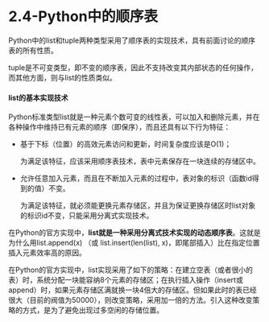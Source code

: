 # 2.4-Python中的顺序表

Python中的list和tuple两种类型采用了顺序表的实现技术，具有前面讨论的顺序表的所有性质。

tuple是不可变类型，即不变的顺序表，因此不支持改变其内部状态的任何操作，而其他方面，则与list的性质类似。

#### list的基本实现技术 <a id="list&#x7684;&#x57FA;&#x672C;&#x5B9E;&#x73B0;&#x6280;&#x672F;"></a>

Python标准类型list就是一种元素个数可变的线性表，可以加入和删除元素，并在各种操作中维持已有元素的顺序（即保序），而且还具有以下行为特征：

* 基于下标（位置）的高效元素访问和更新，时间复杂度应该是O\(1\)；

  为满足该特征，应该采用顺序表技术，表中元素保存在一块连续的存储区中。

* 允许任意加入元素，而且在不断加入元素的过程中，表对象的标识（函数id得到的值）不变。

  为满足该特征，就必须能更换元素存储区，并且为保证更换存储区时list对象的标识id不变，只能采用分离式实现技术。

在Python的官方实现中，**list就是一种采用分离式技术实现的动态顺序表**。这就是为什么用list.append\(x\) （或 list.insert\(len\(list\), x\)，即尾部插入）比在指定位置插入元素效率高的原因。

在Python的官方实现中，list实现采用了如下的策略：在建立空表（或者很小的表）时，系统分配一块能容纳8个元素的存储区；在执行插入操作（insert或append）时，如果元素存储区满就换一块4倍大的存储区。但如果此时的表已经很大（目前的阀值为50000），则改变策略，采用加一倍的方法。引入这种改变策略的方式，是为了避免出现过多空闲的存储位置。

